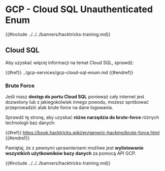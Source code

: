 # GCP - Cloud SQL Unauthenticated Enum

{{#include ../../../banners/hacktricks-training.md}}

## Cloud SQL

Aby uzyskać więcej informacji na temat Cloud SQL, sprawdź:

{{#ref}}
../gcp-services/gcp-cloud-sql-enum.md
{{#endref}}

### Brute Force

Jeśli masz **dostęp do portu Cloud SQL** ponieważ cały internet jest dozwolony lub z jakiegokolwiek innego powodu, możesz spróbować przeprowadzić atak brute force na dane logowania.

Sprawdź tę stronę, aby uzyskać **różne narzędzia do brute-force** różnych technologii baz danych:

{{#ref}}
https://book.hacktricks.wiki/en/generic-hacking/brute-force.html
{{#endref}}

Pamiętaj, że z pewnymi uprawnieniami możliwe jest **wylistowanie wszystkich użytkowników bazy danych** za pomocą API GCP.

{{#include ../../../banners/hacktricks-training.md}}
